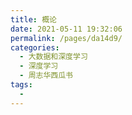 ```yaml
---
title: 概论
date: 2021-05-11 19:32:06
permalink: /pages/da14d9/
categories:
  - 大数据和深度学习
  - 深度学习
  - 周志华西瓜书
tags:
  - 
---
```

